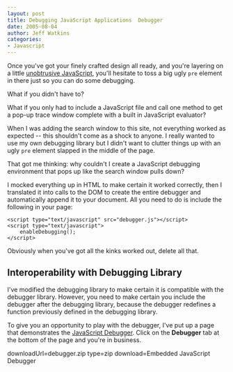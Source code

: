 ```yaml
---
layout: post
title: Debugging JavaScript Applications  Debugger
date: 2005-08-04
author: Jeff Watkins
categories:
- Javascript
---
```


Once you've got your finely crafted design all ready, and you're layering on a little [unobtrusive JavaScript](http://domscripting.webstandards.org/?page_id=2), you'll hesitate to toss a big ugly `pre` element in there just so you can do some debugging.

What if you didn't have to?

What if you only had to include a JavaScript file and call one method to get a pop-up trace window complete with a built in JavaScript evaluator?
<!--more-->
When I was adding the search window to this site, not everything worked as expected -- this shouldn't come as a shock to anyone. I really wanted to use my own debugging library but I didn't want to clutter things up with an ugly `pre` element slapped in the middle of the page.

That got me thinking: why couldn't I create a JavaScript debugging environment that pops up like the search window pulls down?

I mocked everything up in HTML to make certain it worked correctly, then I translated it into calls to the DOM to create the entire debugger and automatically append it to your document. All you need to do is include the following in your page:

	<script type="text/javascript" src="debugger.js"></script>
	<script type="text/javascript">
		enableDebugging();
	</script>

Obviously when you've got all the kinks worked out, delete all that.

## Interoperability with Debugging Library ##

I've modified the debugging library to make certain it is compatible with the debugger library. However, you need to make certain you include the debugger after the debugging library, because the debugger redefines a function previously defined in the debugging library.

To give you an opportunity to play with the debugger, I've put up a page that demonstrates the [JavaScript Debugger](http://metrocat.org/nerd/examples/debugger-test.html). Click on the **Debugger** tab at the bottom of the page and you're in business.

downloadUrl=debugger.zip
type=zip
download=Embedded JavaScript Debugger